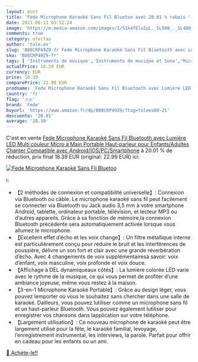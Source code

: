```yaml
---
layout: post
title: 'Fede Microphone Karaoké Sans Fil Bluetoo avec 20.01 % rabais '
date: 2021-06-11 05:52:24
image: 'https://m.media-amazon.com/images/I/51k4fEluIpL._SL500_._SL400_.jpg'
comments: true
category: ofertas
author: 'tole.es'
slug: 'B08CRP49Z9-fr Fede Microphone Karaoké Sans Fil Bluetooth avec Lumière...'
sku: 'B08CRP49Z9-fr'
tags: [ 'Instruments de musique','Instruments de musique et Sono','Microphones et packs','Micros sans fil','fede', ]
actualPrice: 18.39 EUR
currency: EUR
price: 18.39
comparePrice: 22.99 EUR
prodname: 'Fede Microphone Karaoké Sans Fil Bluetooth avec Lumière LED Multi couleur  Micro à Main Portable Haut-parleur pour Enfants/Adultes Chanter  Compatible avec Android/IOS/PC/Smartphone'
country: 'fr'
flag: '🇫🇷'
brand: 'Fede'
buyurl: 'https://www.amazon.fr/dp/B08CRP49Z9/?tag=tolees0d-21'
descuento: '20.01'
average: '18.39'
---
```


C'est en vente [Fede Microphone Karaoké Sans Fil Bluetooth avec Lumière LED Multi couleur  Micro à Main Portable Haut-parleur pour Enfants/Adultes Chanter  Compatible avec Android/IOS/PC/Smartphone](https://www.amazon.fr/dp/B08CRP49Z9/?tag=tolees0d-21)  à  20.01 % de réduction, prix final  18.39 EUR (original: 22.99 EUR) ici:

[![Fede Microphone Karaoké Sans Fil Bluetoo](https://m.media-amazon.com/images/I/51k4fEluIpL._SL500_._SL400_.jpg)](https://www.amazon.fr/dp/B08CRP49Z9/?tag=tolees0d-21)

ℹ️:

- 【2 méthodes de connexion et compatibilité universelle】: Connexion via Bluetooth ou câble. Le microphone karaoké sans fil peut facilement se connecter via Bluetooth ou Jack audio 3,5 mm à votre smartphone Android, tablette, ordinateur portable, télévision, et lecteur MP3 ou d’autres appareils. Grâce à sa fonction de mémoire,la connexion Bluetooth précédente sera automatiquement activée lorsque vous allumez le microphone.
- 【Excellent effet d’écho et les voix change】: Un filtre métallique interne est particulièrement conçu pour réduire le bruit et les interférences de poussière, délivre un son fort et clair avec une grande réverbération d’écho. Avec 4 changements de voix supplémentairesà savoir: voix d’enfant, voix masculine, voix profonde et voix douce.
- 【Affichage à DEL dynamiqueaux côtés】: La lumière colorée LED varie avec le rythme de la musique, ce qui vous permet de profiter d’une ambiance joyeuse, même vous restez à la maison.
- 【3-en-1 Microphone Karaoké Portable】: Grâce au design léger, vous pouvez lemporter où vous le souhaitez sans chercher dans une salle de karaoké. Dailleurs, vous pouvez lutiliser comme un microphone sans fil et un haut-parleur Bluetooth. Vous pouvez également lutiliser pour enregistrer vos chansons dans lapplication sur votre téléphone.
- 【Largement utilisation】: Ce nouveau microphone de karaoké peut être largement utilisé pour la fête, le karaoké familial, levoyage, l’enregistrement instrumental, les interviews, la parole. Parfait pour offrir en cadeau pour les enfants ou un ami.

[🛒 Achète-le!!](https://www.amazon.fr/dp/B08CRP49Z9/?tag=tolees0d-21)
